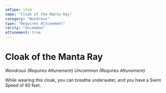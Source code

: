 ```yaml
---
smType: item
name: "Cloak of the Manta Ray"
category: "Wondrous"
type: "Requires Attunement"
rarity: "Uncommon"
attunement: true
---
```


# Cloak of the Manta Ray
*Wondrous (Requires Attunement) Uncommon (Requires Attunement)*

While wearing this cloak, you can breathe underwater, and you have a Swim Speed of 60 feet.
